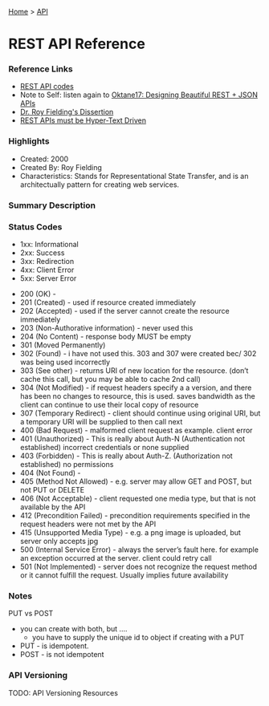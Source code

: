 [Home](../) > [API](../apis/)

# REST API Reference

### Reference Links

- [REST API codes](https://restfulapi.net/http-status-codes/)
- Note to Self: listen again to [Oktane17: Designing Beautiful REST + JSON APIs](https://www.youtube.com/watch?v=MiOSzpfP1Ww)
- [Dr. Roy Fielding's Dissertion](https://www.ics.uci.edu/~fielding/pubs/dissertation/fielding_dissertation.pdf)
- [REST APIs must be Hyper-Text Driven](https://roy.gbiv.com/untangled/2008/rest-apis-must-be-hypertext-driven)

### Highlights

- Created: 2000
- Created By: Roy Fielding
- Characteristics: Stands for Representational State Transfer, and is an architectually pattern for creating web services.

### Summary Description

### Status Codes

- 1xx: Informational
- 2xx: Success
- 3xx: Redirection
- 4xx: Client Error
- 5xx: Server Error

* 200 (OK) -
* 201 (Created) - used if resource created immediately
* 202 (Accepted) - used if the server cannot create the resource immediately
* 203 (Non-Authorative information) - never used this
* 204 (No Content) - response body MUST be empty
* 301 (Moved Permanently)
* 302 (Found) - i have not used this. 303 and 307 were created bec/ 302 was being used incorrectly
* 303 (See other) - returns URI of new location for the resource. (don’t cache this call, but you may be able to cache 2nd call)
* 304 (Not Modified) - if request headers specify a a version, and there has been no changes to resource, this is used. saves bandwidth as the client can continue to use their local copy of resource
* 307 (Temporary Redirect) - client should continue using original URI, but a temporary URI will be supplied to then call next
* 400 (Bad Request) - malformed client request as example. client error
* 401 (Unauthorized) - This is really about Auth-N (Authentication not established) incorrect credentials or none supplied
* 403 (Forbidden) - This is really about Auth-Z. (Authorization not established) no permissions
* 404 (Not Found) -
* 405 (Method Not Allowed) - e.g. server may allow GET and POST, but not PUT or DELETE
* 406 (Not Acceptable) - client requested one media type, but that is not available by the API
* 412 (Precondition Failed) - precondition requirements specified in the request headers were not met by the API
* 415 (Unsupported Media Type) - e.g. a png image is uploaded, but server only accepts jpg
* 500 (Internal Service Error) - always the server’s fault here. for example an exception occurred at the server. client could retry call
* 501 (Not Implemented) - server does not recognize the request method or it cannot fulfill the request. Usually implies future availability

### Notes

PUT vs POST

- you can create with both, but ….
  - you have to supply the unique id to object if creating with a PUT
- PUT - is idempotent.
- POST - is not idempotent

### API Versioning

TODO: API Versioning Resources
